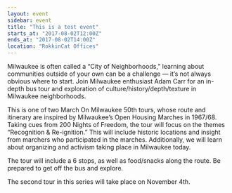 ```yaml
---
layout: event
sidebar: event
title: "This is a test event"
starts_at: "2017-08-02T12:00Z"
ends_at: "2017-08-02T14:00Z"
location: "RokkinCat Offices"
---
```


Milwaukee is often called a “City of Neighborhoods,” learning about communities outside of your own can be a challenge — it’s not always obvious where to start. Join Milwaukee enthusiast Adam Carr for an in-depth bus tour and exploration of culture/history/depth/texture in Milwaukee neighborhoods.

This is one of two March On Milwaukee 50th tours, whose route and itinerary are inspired by Milwaukee’s Open Housing Marches in 1967/68. Taking cues from 200 Nights of Freedom, the tour will focus on the themes “Recognition & Re-ignition.” This will include historic locations and insight from marchers who participated in the marches. Additionally, we will learn about organizing and activism taking place in Milwaukee today.

The tour will include a 6 stops, as well as food/snacks along the route. Be prepared to get off the bus and explore.

The second tour in this series will take place on November 4th.
